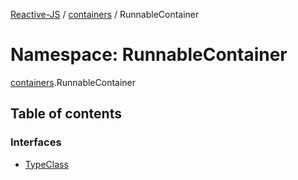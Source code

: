 [Reactive-JS](../README.md) / [containers](containers.md) / RunnableContainer

# Namespace: RunnableContainer

[containers](containers.md).RunnableContainer

## Table of contents

### Interfaces

- [TypeClass](../interfaces/containers.RunnableContainer.TypeClass.md)

